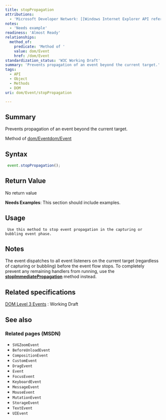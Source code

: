 ```yaml
---
title: stopPropagation
attributions:
  - 'Microsoft Developer Network: [[Windows Internet Explorer API reference](http://msdn.microsoft.com/en-us/library/ie/hh828809%28v=vs.85%29.aspx) Article]'
notes:
  - 'Needs example'
readiness: 'Almost Ready'
relationships:
  method_of:
    predicate: 'Method of '
    value: dom/Event
    href: /dom/Event
standardization_status: 'W3C Working Draft'
summary: 'Prevents propagation of an event beyond the current target.'
tags:
  - API
  - Object
  - Methods
  - DOM
uri: dom/Event/stopPropagation

---
```

## <span>Summary</span>

Prevents propagation of an event beyond the current target.

Method of [dom/Event](/dom/Event)[dom/Event](/dom/Event)

## <span>Syntax</span>

``` js
 event.stopPropagation();
```

## <span>Return Value</span>

No return value

**Needs Examples**: This section should include examples.

## <span>Usage</span>

     Use this method to stop event propagation in the capturing or bubbling event phase.

## <span>Notes</span>

The event dispatches to all event listeners on the current target (regardless of capturing or bubbling) before the event flow stops. To completely prevent any remaining handlers from running, use the [**stopImmediatePropagation**](/dom/Event/stopImmediatePropagation) method instead.

## <span>Related specifications</span>

[DOM Level 3 Events](http://www.w3.org/TR/DOM-Level-3-Events/)
:   Working Draft

## <span>See also</span>

### <span>Related pages (MSDN)</span>

-   `SVGZoomEvent`
-   `BeforeUnloadEvent`
-   `CompositionEvent`
-   `CustomEvent`
-   `DragEvent`
-   `Event`
-   `FocusEvent`
-   `KeyboardEvent`
-   `MessageEvent`
-   `MouseEvent`
-   `MutationEvent`
-   `StorageEvent`
-   `TextEvent`
-   `UIEvent`
